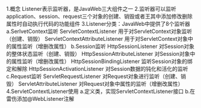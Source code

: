 1.概念
    Listener表示监听器，是JavaWeb三大组件之一
2.监听器可以监听application、session、request三个对象的创建、销毁或者王其中添加修改删除属性时自动执行代码的功能组件
3.Listener分类：JavaWeb中提供了8个监听器
    a.SerlvetContext监听
        ServletContextListener 用于对ServletContext对象监听（创建、销毁）
        ServletContextAttributeListener 用于对ServletContext对象中的属性监听（增删改属性）
    b.Session监听
        HttpSessionListener 对Session对象的整体状态监听（创建、销毁）
        HttpSessionAttributeListener 对Session对象中的属性监听（增删改属性）
        HttpSessionBindingListener 监听Session对象的绑定和解除
        HttpSessionActivationListener 对Session数据的钝化和活化的监听
    c.Request监听
        ServletRequestListener 对Request对象进行监听（创建、销毁）
        ServletAttributeListener 对Request对象中属性的监听（增删改属性）
4.ServletContextListener使用
    a.定义类，实现ServletContextListener接口
    b.在雷伤添加@WebListener注解
        